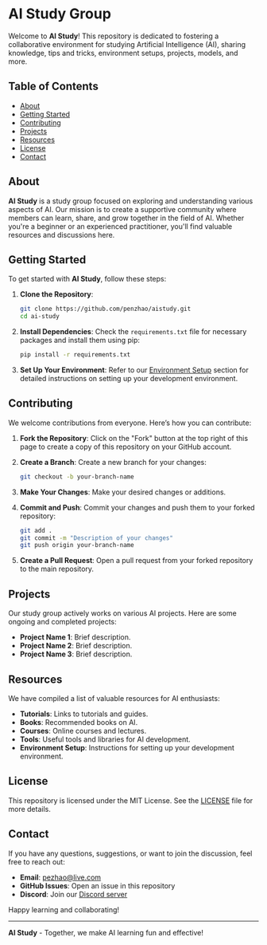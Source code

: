 # AI Study Group

Welcome to **AI Study**! This repository is dedicated to fostering a collaborative environment for studying Artificial Intelligence (AI), sharing knowledge, tips and tricks, environment setups, projects, models, and more.

## Table of Contents

- [About](#about)
- [Getting Started](#getting-started)
- [Contributing](#contributing)
- [Projects](#projects)
- [Resources](#resources)
- [License](#license)
- [Contact](#contact)

## About

**AI Study** is a study group focused on exploring and understanding various aspects of AI. Our mission is to create a supportive community where members can learn, share, and grow together in the field of AI. Whether you're a beginner or an experienced practitioner, you'll find valuable resources and discussions here.

## Getting Started

To get started with **AI Study**, follow these steps:

1. **Clone the Repository**: 
   ```bash
   git clone https://github.com/penzhao/aistudy.git
   cd ai-study
   ```

2. **Install Dependencies**: 
   Check the `requirements.txt` file for necessary packages and install them using pip:
   ```bash
   pip install -r requirements.txt
   ```

3. **Set Up Your Environment**: 
   Refer to our [Environment Setup](#environment-setup) section for detailed instructions on setting up your development environment.

## Contributing

We welcome contributions from everyone. Here’s how you can contribute:

1. **Fork the Repository**: 
   Click on the "Fork" button at the top right of this page to create a copy of this repository on your GitHub account.

2. **Create a Branch**: 
   Create a new branch for your changes:
   ```bash
   git checkout -b your-branch-name
   ```

3. **Make Your Changes**: 
   Make your desired changes or additions.

4. **Commit and Push**: 
   Commit your changes and push them to your forked repository:
   ```bash
   git add .
   git commit -m "Description of your changes"
   git push origin your-branch-name
   ```

5. **Create a Pull Request**: 
   Open a pull request from your forked repository to the main repository.

## Projects

Our study group actively works on various AI projects. Here are some ongoing and completed projects:

- **Project Name 1**: Brief description.
- **Project Name 2**: Brief description.
- **Project Name 3**: Brief description.

## Resources

We have compiled a list of valuable resources for AI enthusiasts:

- **Tutorials**: Links to tutorials and guides.
- **Books**: Recommended books on AI.
- **Courses**: Online courses and lectures.
- **Tools**: Useful tools and libraries for AI development.
- **Environment Setup**: Instructions for setting up your development environment.

## License

This repository is licensed under the MIT License. See the [LICENSE](LICENSE) file for more details.

## Contact

If you have any questions, suggestions, or want to join the discussion, feel free to reach out:

- **Email**: pezhao@live.com
- **GitHub Issues**: Open an issue in this repository
- **Discord**: Join our [Discord server](https://discord.gg/aistudy)

Happy learning and collaborating!

---

**AI Study** - Together, we make AI learning fun and effective!